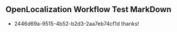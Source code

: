 ## OpenLocalization Workflow Test MarkDown
* 2446d69a-9515-4b52-b2d3-2aa7eb74cf1d thanks!

<!--HONumber=Aug16_HO5-->


